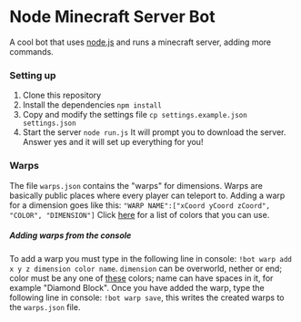 # Node Minecraft Server Bot
A cool bot that uses [node.js](http://nodejs.org/) and runs a minecraft server, adding more commands.

### Setting up
1. Clone this repository 
2. Install the dependencies `npm install`
3. Copy and modify the settings file `cp settings.example.json settings.json`
4. Start the server `node run.js`
It will prompt you to download the server. Answer yes and it will set up everything for you!

### Warps
The file `warps.json` contains the "warps" for dimensions. Warps are basically public places where every player can teleport to.
Adding a warp for a dimension goes like this: `"WARP NAME":["xCoord yCoord zCoord", "COLOR", "DIMENSION"]` Click [here](http://www.minecraftforum.net/forums/minecraft-discussion/redstone-discussion-and/351959#TEXTUALcolors) for a list of colors that you can use.

##### Adding warps from the console
To add a warp you must type in the following line in console: `!bot warp add x y z dimension color name`. `dimension` can be overworld, nether or end; color must be any one of [these](http://www.minecraftforum.net/forums/minecraft-discussion/redstone-discussion-and/351959#TEXTUALcolors) colors; name can have spaces in it, for example "Diamond Block". Once you have added the warp, type the following line in console: `!bot warp save`, this writes the created warps to the `warps.json` file.